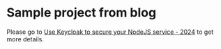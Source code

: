 # Sample project from blog
Please go to [Use Keycloak to secure your NodeJS service - 2024](https://junwu.shouyicheng.com/posts/use-keycloak-to-secure-your-nodejs-service-2024/) to get more details.